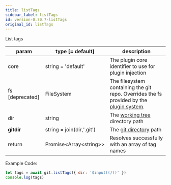 ```yaml
---
title: listTags
sidebar_label: listTags
id: version-0.70.7-listTags
original_id: listTags
---
```


List tags

| param           | type [= default]           | description                                                                                               |
| --------------- | -------------------------- | --------------------------------------------------------------------------------------------------------- |
| core            | string = 'default'         | The plugin core identifier to use for plugin injection                                                    |
| fs [deprecated] | FileSystem                 | The filesystem containing the git repo. Overrides the fs provided by the [plugin system](./plugin_fs.md). |
| dir             | string                     | The [working tree](dir-vs-gitdir.md) directory path                                                       |
| **gitdir**      | string = join(dir,'.git')  | The [git directory](dir-vs-gitdir.md) path                                                                |
| return          | Promise\<Array\<string\>\> | Resolves successfully with an array of tag names                                                          |

Example Code:

```js live
let tags = await git.listTags({ dir: '$input((/))' })
console.log(tags)
```

<script>
(function rewriteEditLink() {
  const el = document.querySelector('a.edit-page-link.button');
  if (el) {
    el.href = 'https://github.com/isomorphic-git/isomorphic-git/edit/master/src/commands/listTags.js';
  }
})();
</script>